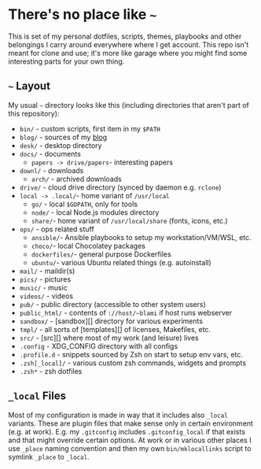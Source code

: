 # There's no place like `~`

This is set of my personal dotfiles, scripts, themes, playbooks and other
belongings I carry around everywhere where I get account. This repo isn't meant
for clone and use; it's more like garage where you might find some interesting
parts for your own thing.

## `~` Layout
My usual `~` directory looks like this (including directories that aren't part
of this repository):

- `bin/`    - custom scripts, first item in my `$PATH`
- `blog/`   - sources of my [blog](https://www.blami.net)
- `desk/`   - desktop directory
- `docs/`   - documents
  - `papers -> drive/papers`- interesting papers
- `downl/`  - downloads
  - `arch/` - archived downloads
- `drive/`  - cloud drive directory (synced by daemon e.g. `rclone`)
- `local -> .local/`- home variant of `/usr/local`
  - `go/`   - local `$GOPATH`, only for tools
  - `node/` - local Node.js modules directory
  - `share/`- home variant of `/usr/local/share` (fonts, icons, etc.)
- `ops/`    - ops related stuff
  - `ansible/`- Ansible playbooks to setup my workstation/VM/WSL, etc.
  - `choco/`- local Chocolatey packages
  - `dockerfiles/`- general purpose Dockerfiles
  - `ubuntu/`- various Ubuntu related things (e.g. autoinstall)
- `mail/`   - maildir(s)
- `pics/`   - pictures
- `music/`  - music
- `videos/` - videos
- `pub/`    - public directory (accessible to other system users)
- `public_html/` - contents of `://host/~blami` if host runs webserver
- `sandbox/` - [sandbox][] directory for various experiments
- `tmpl/`   - all sorts of [templates][] of licenses, Makefiles, etc.
- `src/`    - [src][] where most of my work (and leisure) lives
- `.config` - XDG\_CONFIG directory with all configs
- `.profile.d` - snippets sourced by Zsh on start to setup env vars, etc.
- `.zsh[_local]/` - various custom zsh commands, widgets and prompts
- `.zsh*` - zsh dotfiles

## `_local` Files
Most of my configuration is made in way that it includes also `_local`
variants. These are plugin files that make sense only in certain environment
(e.g. at work). E.g. my `.gitconfig` includes `.gitconfig_local` if that
exists and that might override certain options. At work or in various other
places I use `_place` naming convention and then my own `bin/mklocallinks`
script to symlink `_place` to `_local`.
